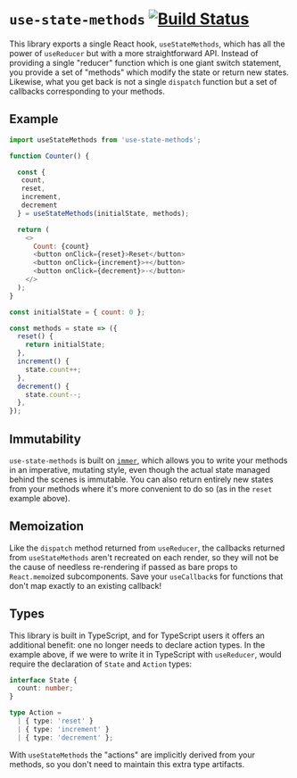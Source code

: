 # `use-state-methods` [![Build Status](https://travis-ci.com/pelotom/use-state-methods.svg?branch=master)](https://travis-ci.com/pelotom/use-state-methods)

This library exports a single React hook, `useStateMethods`, which has all the power of `useReducer` but with a more straightforward API. Instead of providing a single "reducer" function which is one giant switch statement, you provide a set of "methods" which modify the state or return new states. Likewise, what you get back is not a single `dispatch` function but a set of callbacks corresponding to your methods.

## Example

```js
import useStateMethods from 'use-state-methods';

function Counter() {

  const {
   count,
   reset,
   increment,
   decrement
  } = useStateMethods(initialState, methods);

  return (
    <>
      Count: {count}
      <button onClick={reset}>Reset</button>
      <button onClick={increment}>+</button>
      <button onClick={decrement}>-</button>
    </>
  );
}

const initialState = { count: 0 };

const methods = state => ({
  reset() {
    return initialState;
  },
  increment() {
    state.count++;
  },
  decrement() {
    state.count--;
  },
});
```

## Immutability

`use-state-methods` is built on [`immer`](https://github.com/mweststrate/immer), which allows you to write your methods in an imperative, mutating style, even though the actual state managed behind the scenes is immutable. You can also return entirely new states from your methods where it's more convenient to do so (as in the `reset` example above).

## Memoization

Like the `dispatch` method returned from `useReducer`, the callbacks returned from `useStateMethods` aren't recreated on each render, so they will not be the cause of needless re-rendering if passed as bare props to `React.memo`ized subcomponents. Save your `useCallback`s for functions that don't map exactly to an existing callback!

## Types

This library is built in TypeScript, and for TypeScript users it offers an additional benefit: one no longer needs to declare action types. In the example above, if we were to write it in TypeScript with `useReducer`, would require the declaration of `State` and `Action` types:

```ts
interface State {
  count: number;
}

type Action =
  | { type: 'reset' }
  | { type: 'increment' }
  | { type: 'decrement' };
```

With `useStateMethods` the "actions" are implicitly derived from your methods, so you don't need to maintain this extra type artifacts.
 